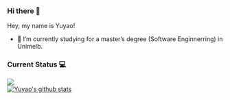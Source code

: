 ### Hi there 👋
Hey, my name is Yuyao!
- 🌱 I’m currently studying for a master’s degree (Software Enginnerring) in Unimelb.

<!--
**Ma-Yuyao/Ma-Yuyao** is a ✨ _special_ ✨ repository because its `README.md` (this file) appears on your GitHub profile.

Here are some ideas to get you started:

- 🔭 I’m currently working on ...
- 🌱 I’m currently learning ...
- 👯 I’m looking to collaborate on ...
- 🤔 I’m looking for help with ...
- 💬 Ask me about ...
- 📫 How to reach me: ...
- 😄 Pronouns: ...
- ⚡ Fun fact: ...
-->

### Current Status 💻

<a href="https://github.com/Ma-Yuyao?tab=repositories">
  <img align="center" src="https://github-readme-stats.vercel.app/api/top-langs/?username=Ma-Yuyao&hide_langs_below=1&theme=onedark" />
</a>
<br>
<a href="https://github.com/Ma-Yuyao?tab=repositories">
 <img align="center" src="https://github-readme-stats.vercel.app/api?username=Ma-Yuyao&show_icons=true&line_height=40&bg_color=30,e96443,904e95&title_color=fff&text_color=fff" alt="Yuyao's github stats"/>
</a>

<!-- [![Ma-Yuyao's GitHub stats](https://github-readme-stats.vercel.app/api?username=Ma-Yuyao&count_private=true&show_icons=true&theme=vue)](https://github.com/Ma-Yuyao) -->

<!-- [![Top Langs](https://github-readme-stats.vercel.app/api/top-langs/?username=Ma-Yuyao&layout=compact)](https://github.com/Ma-Yuyao) -->

